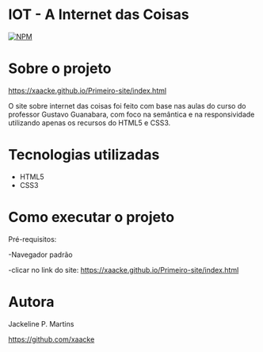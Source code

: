 # IOT - A Internet das Coisas
[![NPM](https://img.shields.io/npm/l/react)](https://github.com/xaacke/apresentacao-mentoria/blob/main/LICENSE) 

# Sobre o projeto
https://xaacke.github.io/Primeiro-site/index.html

O site sobre internet das coisas foi feito com base nas aulas do curso do professor Gustavo Guanabara, com foco na semântica e na responsividade utilizando apenas os recursos do HTML5 e CSS3.


# Tecnologias utilizadas
- HTML5
- CSS3
 

# Como executar o projeto

Pré-requisitos:

-Navegador padrão

-clicar no link do site: https://xaacke.github.io/Primeiro-site/index.html

# Autora

Jackeline P. Martins

https://github.com/xaacke 


